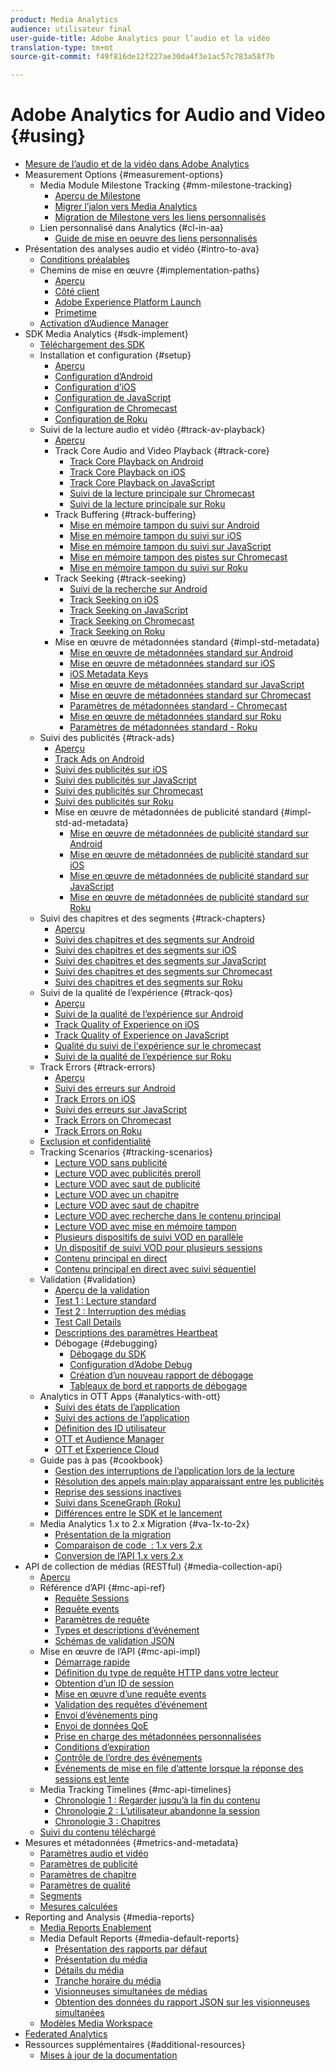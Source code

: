 ```yaml
---
product: Media Analytics
audience: utilisateur final
user-guide-title: Adobe Analytics pour l’audio et la vidéo
translation-type: tm+mt
source-git-commit: f49f816de12f227ae30da4f3e1ac57c783a58f7b

---
```



# Adobe Analytics for Audio and Video {#using}

+ [Mesure de l’audio et de la vidéo dans Adobe Analytics](media-overview.md)
+ Measurement Options {#measurement-options}
   + Media Module Milestone Tracking {#mm-milestone-tracking}
      + [Aperçu de Milestone](measurement-options/mm-milestone-tracking/milestone-overview.md)
      + [Migrer l’jalon vers Media Analytics](measurement-options/mm-milestone-tracking/migrate-ms-to-va.md)
      + [Migration de Milestone vers les liens personnalisés](measurement-options/mm-milestone-tracking/migrate-ms-to-cl.md)
   + Lien personnalisé dans Analytics {#cl-in-aa}
      + [Guide de mise en oeuvre des liens personnalisés](measurement-options/cl-in-aa/cl-impl-guide.md)
+ Présentation des analyses audio et vidéo {#intro-to-ava}
   + [Conditions préalables](intro-to-ava/prereqs.md)
   + Chemins de mise en œuvre {#implementation-paths}
      + [Aperçu](intro-to-ava/implementation-paths/implementation-paths.md)
      + [Côté client](intro-to-ava/implementation-paths/client-side-path.md)
      + [Adobe Experience Platform Launch](intro-to-ava/implementation-paths/launch-path.md)
      + [Primetime](intro-to-ava/implementation-paths/primetime-path.md)
   + [Activation d’Audience Manager](intro-to-ava/am-enablement.md)
+ SDK Media Analytics {#sdk-implement}
   + [Téléchargement des SDK](sdk-implement/download-sdks.md)
   + Installation et configuration {#setup}
      + [Aperçu](sdk-implement/setup/setup-overview.md)
      + [Configuration d’Android](sdk-implement/setup/set-up-android.md)
      + [Configuration d’iOS](sdk-implement/setup/set-up-ios.md)
      + [Configuration de JavaScript](sdk-implement/setup/set-up-js.md)
      + [Configuration de Chromecast](sdk-implement/setup/set-up-chromecast.md)
      + [Configuration de Roku](sdk-implement/setup/set-up-roku.md)
   + Suivi de la lecture audio et vidéo {#track-av-playback}
      + [Aperçu](sdk-implement/track-av-playback/track-core-overview.md)
      + Track Core Audio and Video Playback {#track-core}
         + [Track Core Playback on Android](sdk-implement/track-av-playback/track-core/track-core-android.md)
         + [Track Core Playback on iOS](sdk-implement/track-av-playback/track-core/track-core-ios.md)
         + [Track Core Playback on JavaScript](sdk-implement/track-av-playback/track-core/track-core-js.md)
         + [Suivi de la lecture principale sur Chromecast](sdk-implement/track-av-playback/track-core/track-core-chromecast.md)
         + [Suivi de la lecture principale sur Roku](sdk-implement/track-av-playback/track-core/track-core-roku.md)
      + Track Buffering {#track-buffering}
         + [Mise en mémoire tampon du suivi sur Android](sdk-implement/track-av-playback/track-buffering/track-buffering-android.md)
         + [Mise en mémoire tampon du suivi sur iOS](sdk-implement/track-av-playback/track-buffering/track-buffering-ios.md)
         + [Mise en mémoire tampon du suivi sur JavaScript](sdk-implement/track-av-playback/track-buffering/track-buffering-js.md)
         + [Mise en mémoire tampon des pistes sur Chromecast](sdk-implement/track-av-playback/track-buffering/track-buffering-chromecast.md)
         + [Mise en mémoire tampon du suivi sur Roku](sdk-implement/track-av-playback/track-buffering/track-buffering-roku.md)
      + Track Seeking {#track-seeking}
         + [Suivi de la recherche sur Android](sdk-implement/track-av-playback/track-seeking/track-seeking-android.md)
         + [Track Seeking on iOS](sdk-implement/track-av-playback/track-seeking/track-seeking-ios.md)
         + [Track Seeking on JavaScript](sdk-implement/track-av-playback/track-seeking/track-seeking-js.md)
         + [Track Seeking on Chromecast](sdk-implement/track-av-playback/track-seeking/track-seeking-chromecast.md)
         + [Track Seeking on Roku](sdk-implement/track-av-playback/track-seeking/track-seeking-roku.md)
      + Mise en œuvre de métadonnées standard {#impl-std-metadata}
         + [Mise en œuvre de métadonnées standard sur Android](sdk-implement/track-av-playback/impl-std-metadata/impl-std-metadata-android.md)
         + [Mise en œuvre de métadonnées standard sur iOS](sdk-implement/track-av-playback/impl-std-metadata/impl-std-metadata-ios.md)
         + [iOS Metadata Keys](sdk-implement/track-av-playback/impl-std-metadata/ios-metadata-keys.md)
         + [Mise en œuvre de métadonnées standard sur JavaScript](sdk-implement/track-av-playback/impl-std-metadata/impl-std-metadata-js.md)
         + [Mise en œuvre de métadonnées standard sur Chromecast](sdk-implement/track-av-playback/impl-std-metadata/impl-std-metadata-chromecast.md)
         + [Paramètres de métadonnées standard - Chromecast](sdk-implement/track-av-playback/impl-std-metadata/chromecast-metadata.md)
         + [Mise en œuvre de métadonnées standard sur Roku](sdk-implement/track-av-playback/impl-std-metadata/impl-std-metadata-roku.md)
         + [Paramètres de métadonnées standard - Roku](sdk-implement/track-av-playback/impl-std-metadata/roku-metadata.md)
   + Suivi des publicités {#track-ads}
      + [Aperçu](sdk-implement/track-ads/track-ads-overview.md)
      + [Track Ads on Android](sdk-implement/track-ads/track-ads-android.md)
      + [Suivi des publicités sur iOS](sdk-implement/track-ads/track-ads-ios.md)
      + [Suivi des publicités sur JavaScript](sdk-implement/track-ads/track-ads-js.md)
      + [Suivi des publicités sur Chromecast](sdk-implement/track-ads/track-ads-chromecast.md)
      + [Suivi des publicités sur Roku](sdk-implement/track-ads/track-ads-roku.md)
      + Mise en œuvre de métadonnées de publicité standard {#impl-std-ad-metadata}
         + [Mise en œuvre de métadonnées de publicité standard sur Android](sdk-implement/track-ads/impl-std-ad-metadata/impl-std-ad-metadata-android.md)
         + [Mise en œuvre de métadonnées de publicité standard sur iOS](sdk-implement/track-ads/impl-std-ad-metadata/impl-std-ad-metadata-ios.md)
         + [Mise en œuvre de métadonnées de publicité standard sur JavaScript](sdk-implement/track-ads/impl-std-ad-metadata/impl-std-ad-metadata-js.md)
         + [Mise en œuvre de métadonnées de publicité standard sur Roku](sdk-implement/track-ads/impl-std-ad-metadata/impl-std-ad-metadata-roku.md)
   + Suivi des chapitres et des segments {#track-chapters}
      + [Aperçu](sdk-implement/track-chapters/track-chapters-overview.md)
      + [Suivi des chapitres et des segments sur Android](sdk-implement/track-chapters/track-chapters-android.md)
      + [Suivi des chapitres et des segments sur iOS](sdk-implement/track-chapters/track-chapters-ios.md)
      + [Suivi des chapitres et des segments sur JavaScript](sdk-implement/track-chapters/track-chapters-js.md)
      + [Suivi des chapitres et des segments sur Chromecast](sdk-implement/track-chapters/track-chapters-chromecast.md)
      + [Suivi des chapitres et des segments sur Roku](sdk-implement/track-chapters/track-chapters-roku.md)
   + Suivi de la qualité de l’expérience {#track-qos}
      + [Aperçu](sdk-implement/track-qos/track-qos-overview.md)
      + [Suivi de la qualité de l’expérience sur Android](sdk-implement/track-qos/track-qos-android.md)
      + [Track Quality of Experience on iOS](sdk-implement/track-qos/track-qos-ios.md)
      + [Track Quality of Experience on JavaScript](sdk-implement/track-qos/track-qos-js.md)
      + [Qualité du suivi de l'expérience sur le chromecast](sdk-implement/track-qos/track-qos-chromecast.md)
      + [Suivi de la qualité de l’expérience sur Roku](sdk-implement/track-qos/track-qos-roku.md)
   + Track Errors {#track-errors}
      + [Aperçu](sdk-implement/track-errors/track-errors-overview.md)
      + [Suivi des erreurs sur Android](sdk-implement/track-errors/track-errors-android.md)
      + [Track Errors on iOS](sdk-implement/track-errors/track-errors-ios.md)
      + [Suivi des erreurs sur JavaScript](sdk-implement/track-errors/track-errors-js.md)
      + [Track Errors on Chromecast](sdk-implement/track-errors/track-errors-chromecast.md)
      + [Track Errors on Roku](sdk-implement/track-errors/track-errors-roku.md)
   + [Exclusion et confidentialité](sdk-implement/opt-out-privacy.md)
   + Tracking Scenarios {#tracking-scenarios}
      + [Lecture VOD sans publicité](sdk-implement/tracking-scenarios/vod-no-intrs-details.md)
      + [Lecture VOD avec publicités preroll](sdk-implement/tracking-scenarios/vod-preroll-ads.md)
      + [Lecture VOD avec saut de publicité](sdk-implement/tracking-scenarios/vod-skipped-ads.md)
      + [Lecture VOD avec un chapitre](sdk-implement/tracking-scenarios/vod-one-chapter.md)
      + [Lecture VOD avec saut de chapitre](sdk-implement/tracking-scenarios/vod-skipped-chapter.md)
      + [Lecture VOD avec recherche dans le contenu principal](sdk-implement/tracking-scenarios/vod-seeking.md)
      + [Lecture VOD avec mise en mémoire tampon](sdk-implement/tracking-scenarios/vod-buffering.md)
      + [Plusieurs dispositifs de suivi VOD en parallèle](sdk-implement/tracking-scenarios/vod-multi-trackers.md)
      + [Un dispositif de suivi VOD pour plusieurs sessions](sdk-implement/tracking-scenarios/vod-multi-track-one-session.md)
      + [Contenu principal en direct](sdk-implement/tracking-scenarios/live-main-content.md)
      + [Contenu principal en direct avec suivi séquentiel](sdk-implement/tracking-scenarios/live-sequential.md)
   + Validation {#validation}
      + [Aperçu de la validation](sdk-implement/validation/validation-overview.md)
      + [Test 1 : Lecture standard](sdk-implement/validation/test1-standard-playback.md)
      + [Test 2 : Interruption des médias](sdk-implement/validation/test2-media-interrupt.md)
      + [Test Call Details](sdk-implement/validation/test-call-details.md)
      + [Descriptions des paramètres Heartbeat](sdk-implement/validation/heartbeat-params.md)
      + Débogage {#debugging}
         + [Débogage du SDK](sdk-implement/validation/debugging/sdk-debugging.md)
         + [Configuration d’Adobe Debug](sdk-implement/validation/debugging/config-adobe-debug.md)
         + [Création d’un nouveau rapport de débogage](sdk-implement/validation/debugging/create-new-debug-report.md)
         + [Tableaux de bord et rapports de débogage](sdk-implement/validation/debugging/debug-dash-repts.md)
   + Analytics in OTT Apps {#analytics-with-ott}
      + [Suivi des états de l’application](sdk-implement/analytics-with-ott/track-app-states.md)
      + [Suivi des actions de l’application](sdk-implement/analytics-with-ott/track-app-actions.md)
      + [Définition des ID utilisateur](sdk-implement/analytics-with-ott/set-user-ids.md)
      + [OTT et Audience Manager](sdk-implement/analytics-with-ott/ott-am.md)
      + [OTT et Experience Cloud](sdk-implement/analytics-with-ott/ott-experience-cloud.md)
   + Guide pas à pas {#cookbook}
      + [Gestion des interruptions de l’application lors de la lecture](sdk-implement/cookbook/app-interrupts.md)
      + [Résolution des appels main:play apparaissant entre les publicités](sdk-implement/cookbook/fix-ad-play-ad.md)
      + [Reprise des sessions inactives](sdk-implement/cookbook/resuming-inactive.md)
      + [Suivi dans SceneGraph (Roku)](sdk-implement/cookbook/sdk-track-scenegraph.md)
      + [Différences entre le SDK et le lancement](sdk-implement/cookbook/sdk-vs-launch-qoe.md)
   + Media Analytics 1.x to 2.x Migration {#va-1x-to-2x}
      + [Présentation de la migration](sdk-implement/va-1x-to-2x/mig-1x-2x-overview.md)
      + [Comparaison de code  : 1.x vers 2.x](sdk-implement/va-1x-to-2x/code-comparison-1x-2x.md)
      + [Conversion de l’API 1.x vers 2.x](sdk-implement/va-1x-to-2x/1x-2x-api-change.md)
+ API de collection de médias (RESTful) {#media-collection-api}
   + [Aperçu](media-collection-api/mc-api-overview.md)
   + Référence d’API {#mc-api-ref}
      + [Requête Sessions](media-collection-api/mc-api-ref/mc-api-sessions-req.md)
      + [Requête events](media-collection-api/mc-api-ref/mc-api-events-req.md)
      + [Paramètres de requête](media-collection-api/mc-api-ref/mc-api-req-params.md)
      + [Types et descriptions d’événement](media-collection-api/mc-api-ref/mc-api-event-types.md)
      + [Schémas de validation JSON](media-collection-api/mc-api-ref/mc-api-json-validation.md)
   + Mise en œuvre de l’API {#mc-api-impl}
      + [Démarrage rapide](media-collection-api/mc-api-impl/mc-api-quick-start.md)
      + [Définition du type de requête HTTP dans votre lecteur](media-collection-api/mc-api-impl/mc-api-set-http-req.md)
      + [Obtention d’un ID de session](media-collection-api/mc-api-impl/mc-api-obtain-sid.md)
      + [Mise en œuvre d’une requête events](media-collection-api/mc-api-impl/mc-api-impl-events-req.md)
      + [Validation des requêtes d’événement](media-collection-api/mc-api-impl/mc-api-validate-reqs.md)
      + [Envoi d’événements ping](media-collection-api/mc-api-impl/mc-api-sed-pings.md)
      + [Envoi de données QoE](media-collection-api/mc-api-impl/mc-api-sending-qoe.md)
      + [Prise en charge des métadonnées personnalisées](media-collection-api/mc-api-impl/mc-api-custom-meta.md)
      + [Conditions d’expiration](media-collection-api/mc-api-impl/mc-api-timeout.md)
      + [Contrôle de l’ordre des événements](media-collection-api/mc-api-impl/mc-api-ctrl-order.md)
      + [Événements de mise en file d’attente lorsque la réponse des sessions est lente](media-collection-api/mc-api-impl/mc-api-queuing.md)
   + Media Tracking Timelines {#mc-api-timelines}
      + [Chronologie 1 : Regarder jusqu’à la fin du contenu](media-collection-api/mc-api-timelines/mc-api-timeline-1.md)
      + [Chronologie 2 : L’utilisateur abandonne la session](media-collection-api/mc-api-timelines/mc-api-timeline-2.md)
      + [Chronologie 3 : Chapitres](media-collection-api/mc-api-timelines/mc-api-timeline-3.md)
   + [Suivi du contenu téléchargé](media-collection-api/track-downloaded-content.md)
+ Mesures et métadonnées {#metrics-and-metadata}
   + [Paramètres audio et vidéo](metrics-and-metadata/audio-video-parameters.md)
   + [Paramètres de publicité](metrics-and-metadata/ad-parameters.md)
   + [Paramètres de chapitre](metrics-and-metadata/chapter-parameters.md)
   + [Paramètres de qualité](metrics-and-metadata/quality-parameters.md)
   + [Segments](metrics-and-metadata/segments.md)
   + [Mesures calculées](metrics-and-metadata/calculated-metrics.md)
+ Reporting and Analysis {#media-reports}
   + [Media Reports Enablement](media-reports/media-reports-enable.md)
   + Media Default Reports {#media-default-reports}
      + [Présentation des rapports par défaut](media-reports/media-default-reports/default-reports-overview.md)
      + [Présentation du média](media-reports/media-default-reports/media-reports-overview.md)
      + [Détails du média](media-reports/media-default-reports/media-reports-detail.md)
      + [Tranche horaire du média](media-reports/media-default-reports/media-reports-daypart.md)
      + [Visionneuses simultanées de médias](media-reports/media-default-reports/media-concurrent-viewers.md)
      + [Obtention des données du rapport JSON sur les visionneuses simultanées](media-reports/media-default-reports/get-concurrent-json.md)
   + [Modèles Media Workspace](media-reports/media-workspace-templates.md)
+ [Federated Analytics](data-sharing/federated-analytics.md)
+ Ressources supplémentaires {#additional-resources}
   + [Mises à jour de la documentation](additional-resources/doc-updates.md)

